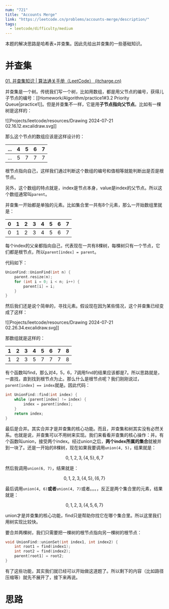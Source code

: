 ```yaml
---
num: "721"
title: "Accounts Merge"
link: "https://leetcode.cn/problems/accounts-merge/description/"
tags:
  - leetcode/difficulty/medium
---
```

本题的解决思路是哈希表+并查集。因此先给出并查集的一些基础知识。

# 并查集

[01. 并查集知识 | 算法通关手册（LeetCode） (itcharge.cn)](https://algo.itcharge.cn/07.Tree/05.Union-Find/01.Union-Find/)

并查集是一个树。传统我们写一个树，比如用数组，都是用父节点的编号，获得儿子节点的编号：[[Homework/Algorithm/practice1#3.2 Priority Queue|practice1]]。但是并查集不一样，它是用**子节点指向父节点**。比如有一棵树是这样的：

![[Projects/leetcode/resources/Drawing 2024-07-21 02.16.12.excalidraw.svg]]

那么这个节点的数组应该是这样设计的：

| ... | 4   | 5   | 6   | 7   |
| --- | --- | --- | --- | --- |
| ... | 5   | 7   | 7   | 7   |

根节点指向自己，这样我们通过判断这个数组的编号和值相等就能判断出是否是根节点。

另外，这个数组的特点就是，index是节点本身，value是index的父节点。所以这个数组通常叫`parent`。

并查集一开始都是单独的元素。比如集合里一共有8个元素，那么一开始数组里就是：

| 0   | 1   | 2   | 3   | 4   | 5   | 6   | 7   |
| --- | --- | --- | --- | --- | --- | --- | --- |
| 0   | 1   | 2   | 3   | 4   | 5   | 6   | 7   |

每个index的父亲都指向自己，代表现在一共有8棵树，每棵树只有一个节点，它们都是根节点，所以`parent[index] = parent`。

代码如下：

```cpp
UnionFind::UnionFind(int n) {
    parent.resize(n);
    for (int i = 0; i < n; i++) {
        parent[i] = i;
    }
}
```

然后我们还是说个简单的，寻找元素。假设现在因为某些情况，这个并查集已经变成了这样：

![[Projects/leetcode/resources/Drawing 2024-07-21 02.26.34.excalidraw.svg]]

那数组就是这样的：

| 1   | 2   | 3   | 4   | 5   | 6   | 7   | 8   |
| --- | --- | --- | --- | --- | --- | --- | --- |
| 1   | 2   | 3   | 5   | 7   | 7   | 7   | 8   |

有个函数叫find，那么对4，5，6，7调用find的结果应该都是7。所以思路就是，一直找，直到找到根节点为止。那么什么是根节点呢？我们刚刚说过，`parent[index] == index`就是。因此代码：

```cpp
int UnionFind::find(int index) {
    while (parent[index] != index) {
        index = parent[index];
    }
    return index;
}
```

最后是合并。其实合并才是并查集的核心功能。而且，并查集和树其实没有必然关系。也就是说，并查集可以不用树来实现。我们来看看并查集的核心操作：并。有个函数叫union，接受两个index。经过union之后，**两个index所属的集合**就被并到一块了。还是一开始的8棵树，现在如果我要调用`union(4, 5)`，结果就是：

$$
0, 1, 2, 3, \{4, 5\}, 6, 7
$$

然后我调用`union(6, 7)`，结果就是：

$$
0, 1, 2, 3, \{4, 5\}, \{6, 7\}
$$

最后调用`union(4, 6)`**或者**`union(4, 7)`或者。。。，反正是两个集合里的元素，结果就是：

$$
0, 1, 2, 3, \{4, 5, 6, 7\}
$$

union才是并查集的核心功能，find只是帮助你找它在哪个集合里。所以这里我们用树实现比较快。

要合并两棵树，我们只需要把一棵树的根节点指向另一棵树的根节点：

```cpp
void UnionFind::unionSet(int index1, int index2) {
    int root1 = find(index1);
    int root2 = find(index2);
    parent[root1] = root2;
}
```

有了这些功能，其实我们就已经可以开始做这道题了。所以剩下的内容（比如路径压缩等）就先不展开了，接下来再说。

# 思路


